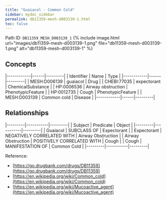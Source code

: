 ```yaml
---
title: "Guaiacol - Common Cold"
sidebar: mydoc_sidebar
permalink: db11359-mesh-d003139-1.html
toc: false 
---
```



Path ID: `DB11359_MESH_D003139_1`
{% include image.html url="images/db11359-mesh-d003139-1.png" file="db11359-mesh-d003139-1.png" alt="db11359-mesh-d003139-1" %}

## Concepts

|------------|------|---------|
| Identifier | Name | Type    |
|------------|------|---------|
| MESH:D006139 | guaiacol | Drug |
| CHEBI:77035 | expectorant | ChemicalSubstance |
| HP:0006536 | Airway obstruction | PhenotypicFeature |
| HP:0012735 | Cough | PhenotypicFeature |
| MESH:D003139 | Common cold | Disease |
|------------|------|---------|

## Relationships

|---------|-----------|---------|
| Subject | Predicate | Object  |
|---------|-----------|---------|
| Guaiacol | SUBCLASS OF | Expectorant |
| Expectorant | NEGATIVELY CORRELATED WITH | Airway Obstruction |
| Airway Obstruction | POSITIVELY CORRELATED WITH | Cough |
| Cough | MANIFESTATION OF | Common Cold |
|---------|-----------|---------|

Reference: 
  - [https://go.drugbank.com/drugs/DB11359](https://go.drugbank.com/drugs/DB11359)
  - [https://en.wikipedia.org/wiki/Common_cold](https://en.wikipedia.org/wiki/Common_cold)
  - [https://en.wikipedia.org/wiki/Mucoactive_agent](https://en.wikipedia.org/wiki/Mucoactive_agent)
